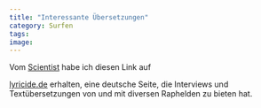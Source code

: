 ```yaml
---
title: "Interessante Übersetzungen"
category: Surfen
tags: 
image: 
---
```


Vom [Scientist](http://www.djscientist.com) habe ich diesen Link auf  

[lyricide.de](http://www.lyricide.de/) erhalten, eine deutsche Seite, die Interviews und Textübersetzungen von und mit diversen Raphelden zu bieten hat.

